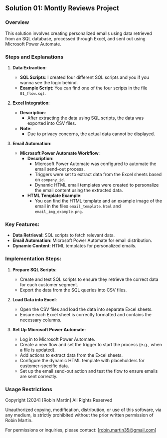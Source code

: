 ## Solution 01: Montly Reviews Project 

### Overview
This solution involves creating personalized emails using data retrieved from an SQL database, processed through Excel, and sent out using Microsoft Power Automate.

### Steps and Explanations

1. **Data Extraction**:
    - **SQL Scripts**: I created four different SQL scripts and you if you wanna see the logic behind.
    - **Example Script**: You can find one of the four scripts in the file `01_flow.sql`.

2. **Excel Integration**:
    - **Description**:
        - After extracting the data using SQL scripts, the data was exported into CSV files.
    - **Note**:
        - Due to privacy concerns, the actual data cannot be displayed.
     
3. **Email Automation**:
    - **Microsoft Power Automate Workflow**:
        - **Description**:
            - Microsoft Power Automate was configured to automate the email send-out process.
            - Triggers were set to extract data from the Excel sheets based on `company_id`.
            - Dynamic HTML email templates were created to personalize the email content using the extracted data.
        - **HTML Template Example**:
            - You can find the HTML template and an example image of the email in the files `email_template.html` and `email_img_example.png`.
         
### Key Features:
- **Data Retrieval**: SQL scripts to fetch relevant data.
- **Email Automation**: Microsoft Power Automate for email distribution.
- **Dynamic Content**: HTML templates for personalized emails.

### Implementation Steps:

1. **Prepare SQL Scripts**:
    - Create and test SQL scripts to ensure they retrieve the correct data for each customer segment.
    - Export the data from the SQL queries into CSV files.

2. **Load Data into Excel**:
    - Open the CSV files and load the data into separate Excel sheets.
    - Ensure each Excel sheet is correctly formatted and contains the necessary columns.

3. **Set Up Microsoft Power Automate**:
    - Log in to Microsoft Power Automate.
    - Create a new flow and set the trigger to start the process (e.g., when a file is updated).
    - Add actions to extract data from the Excel sheets.
    - Configure the dynamic HTML template with placeholders for customer-specific data.
    - Set up the email send-out action and test the flow to ensure emails are sent correctly.

### Usage Restrictions
Copyright [2024] [Robin Martin] All Rights Reserved

Unauthorized copying, modification, distribution, or use of this software, via any medium, is strictly prohibited without the prior written permission of Robin Martin.

For permissions or inquiries, please contact: [robin.martin35@gmail.com]

